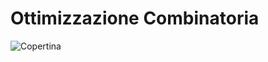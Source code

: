 # Ottimizzazione Combinatoria

![Copertina](https://github.com/LucaCappelletti94/various-notes/blob/master/Unimi/Ottimizzazione%20Combinatoria/ottimizzazione-combinatoria.png?raw=true)
